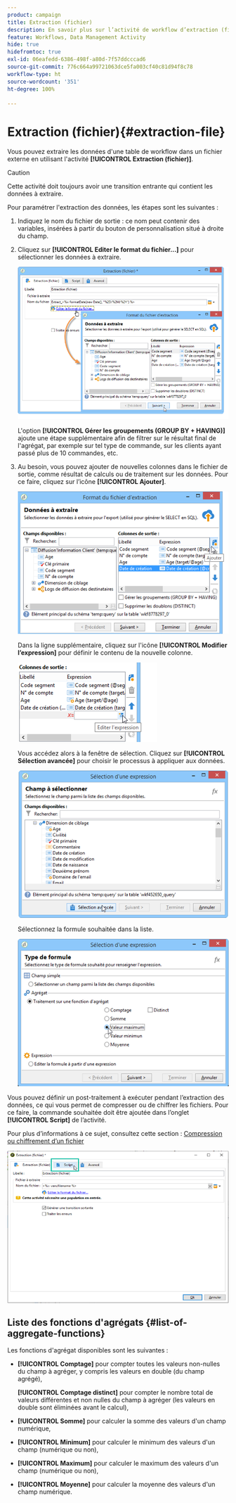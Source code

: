 ```yaml
---
product: campaign
title: Extraction (fichier)
description: En savoir plus sur l’activité de workflow d’extraction (fichier)
feature: Workflows, Data Management Activity
hide: true
hidefromtoc: true
exl-id: 06eafedd-6386-498f-a80d-7f57ddcccad6
source-git-commit: 776c664a99721063dce5fa003cf40c81d94f8c78
workflow-type: ht
source-wordcount: '351'
ht-degree: 100%

---
```


# Extraction (fichier){#extraction-file}



Vous pouvez extraire les données d&#39;une table de workflow dans un fichier externe en utilisant l&#39;activité **[!UICONTROL Extraction (fichier)]**.

>[!CAUTION]
>
>Cette activité doit toujours avoir une transition entrante qui contient les données à extraire.

Pour paramétrer l&#39;extraction des données, les étapes sont les suivantes :

1. Indiquez le nom du fichier de sortie : ce nom peut contenir des variables, insérées à partir du bouton de personnalisation situé à droite du champ.
1. Cliquez sur **[!UICONTROL Editer le format du fichier...]** pour sélectionner les données à extraire.

   ![](assets/s_advuser_extract_file_param.png)

   L&#39;option **[!UICONTROL Gérer les groupements (GROUP BY + HAVING)]** ajoute une étape supplémentaire afin de filtrer sur le résultat final de l&#39;agrégat, par exemple sur tel type de commande, sur les clients ayant passé plus de 10 commandes, etc.

1. Au besoin, vous pouvez ajouter de nouvelles colonnes dans le fichier de sortie, comme résultat de calculs ou de traitement sur les données. Pour ce faire, cliquez sur l’icône **[!UICONTROL Ajouter]**.

   ![](assets/s_advuser_extract_file_add_col.png)

   Dans la ligne supplémentaire, cliquez sur l&#39;icône **[!UICONTROL Modifier l’expression]** pour définir le contenu de la nouvelle colonne.

   ![](assets/s_advuser_extract_file_add_exp.png)

   Vous accédez alors à la fenêtre de sélection. Cliquez sur **[!UICONTROL Sélection avancée]** pour choisir le processus à appliquer aux données.

   ![](assets/s_advuser_extract_file_advanced_selection.png)

   Sélectionnez la formule souhaitée dans la liste.

   ![](assets/s_advuser_extract_file_agregate_values.png)

Vous pouvez définir un post-traitement à exécuter pendant l’extraction des données, ce qui vous permet de compresser ou de chiffrer les fichiers. Pour ce faire, la commande souhaitée doit être ajoutée dans l’onglet **[!UICONTROL Script]** de l’activité.

Pour plus d’informations à ce sujet, consultez cette section : [Compression ou chiffrement d’un fichier](../../platform/using/zip-encrypt.md)

![](assets/postprocessing_dataextraction.png)

## Liste des fonctions d&#39;agrégats {#list-of-aggregate-functions}

Les fonctions d&#39;agrégat disponibles sont les suivantes :

* **[!UICONTROL Comptage]** pour compter toutes les valeurs non-nulles du champ à agréger, y compris les valeurs en double (du champ agrégé),

  **[!UICONTROL Comptage distinct]** pour compter le nombre total de valeurs différentes et non nulles du champ à agréger (les valeurs en double sont éliminées avant le calcul),

* **[!UICONTROL Somme]** pour calculer la somme des valeurs d&#39;un champ numérique,
* **[!UICONTROL Minimum]** pour calculer le minimum des valeurs d&#39;un champ (numérique ou non),
* **[!UICONTROL Maximum]** pour calculer le maximum des valeurs d&#39;un champ (numérique ou non),
* **[!UICONTROL Moyenne]** pour calculer la moyenne des valeurs d&#39;un champ numérique.
